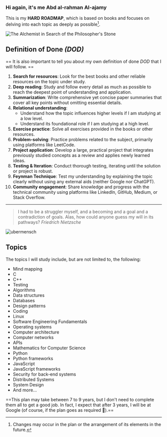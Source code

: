 ### Hi again, it's me Abd al-rahman Al-ajamy

This is my **HARD ROADMAP**, which is based on books and focuses on delving into each topic as deeply as possible[^1].

![The Alchemist in Search of the Philosopher's Stone][Alchemist]

## Definition of Done *(DOD)*

== It is also important to tell you about my own definition of done *DOD* that I will follow. ==
1. **Search for resources**: Look for the best books and other reliable resources on the topic under study.  
2. **Deep reading**: Study and follow every detail as much as possible to reach the deepest point of understanding and application.  
3. **Summarization**: Write comprehensive yet concise paper summaries that cover all key points without omitting essential details.  
4. **Relational understanding**:  
   - Understand how the topic influences higher levels if I am studying at a low level.  
   - Understand its foundational role if I am studying at a high level.  
5. **Exercise practice**: Solve all exercises provided in the books or other resources.  
6. **Problem-solving**: Practice problems related to the subject, primarily using platforms like LeetCode.  
7. **Project application**: Develop a large, practical project that integrates previously studied concepts as a review and applies newly learned ideas.  
8. **Testing & Iteration**: Conduct thorough testing, iterating until the solution or project is robust.  
9. **Feynman Technique**: Test my understanding by explaining the topic clearly without using any external aids (neither Google nor ChatGPT).  
10. **Community engagement**: Share knowledge and progress with the technical community using platforms like LinkedIn, GitHub, Medium, or Stack Overflow.

***

> I had to be a struggler myself, and a becoming and a goal and a contradiction of goals. Alas, how could anyone guess my will in its pathways?
> *Friedrich Nietzsche*

![ubermensch][ubermensch]

## Topics

The topics I will study include, but are not limited to, the following:

- Mind mapping  
- C  
- C++  
- Testing  
- Algorithms  
- Data structures  
- Databases  
- Design patterns  
- Coding  
- Linux  
- Software Engineering Fundamentals  
- Operating systems  
- Computer architecture  
- Computer networks  
- APIs  
- Mathematics for Computer Science  
- Python  
- Python frameworks  
- JavaScript  
- JavaScript frameworks  
- Security for back-end systems  
- Distributed Systems  
- System Design  
- And more...

==This plan may take between 7 to 9 years, but I don't need to complete them all to get a good job. In fact, I expect that after 3 years, I will be at Google (of course, if the plan goes as required 🙂).==

[^1]: Changes may occur in the plan or the arrangement of its elements in the future.

[Alchemist]: https://upload.wikimedia.org/wikipedia/commons/thumb/9/9c/Joseph_Wright_of_Derby_The_Alchemist.jpg/1579px-Joseph_Wright_of_Derby_The_Alchemist.jpg

[ubermensch]: https://media.licdn.com/dms/image/v2/D4E12AQHBqrb0K5rkng/article-cover_image-shrink_720_1280/article-cover_image-shrink_720_1280/0/1727021547548?e=2147483647&v=beta&t=bHhmPrHI1hyxrj4CoqByOjtMOePfUELiJk1mU5IAA3k
